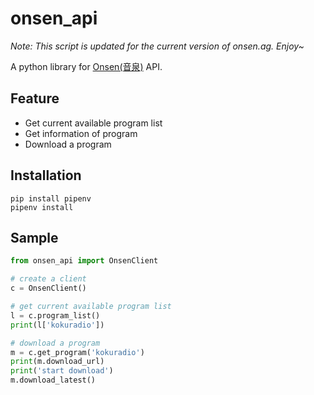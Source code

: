 # onsen_api

*Note: This script is updated for the current version of onsen.ag. Enjoy~*

A python library for [Onsen(音泉)](http://onsen.ag) API.

## Feature

- Get current available program list
- Get information of program
- Download a program

## Installation

```shell
pip install pipenv
pipenv install
```

## Sample

```python
from onsen_api import OnsenClient

# create a client
c = OnsenClient()

# get current available program list
l = c.program_list()
print(l['kokuradio'])

# download a program
m = c.get_program('kokuradio')
print(m.download_url)
print('start download')
m.download_latest()
```
